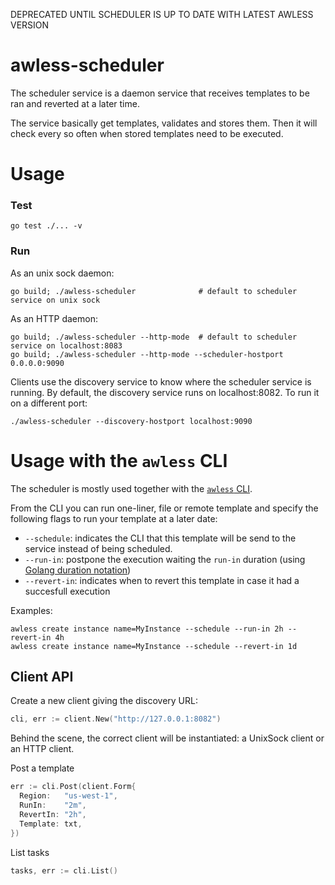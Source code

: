 DEPRECATED UNTIL SCHEDULER IS UP TO DATE WITH LATEST AWLESS VERSION


# awless-scheduler

The scheduler service is a daemon service that receives templates to be ran and reverted at a later time. 

The service basically get templates, validates and stores them. Then it will check every so often when stored templates need to be executed.

# Usage

### Test

    go test ./... -v

### Run

As an unix sock daemon:

    go build; ./awless-scheduler              # default to scheduler service on unix sock

As an HTTP daemon:

    go build; ./awless-scheduler --http-mode  # default to scheduler service on localhost:8083
    go build; ./awless-scheduler --http-mode --scheduler-hostport 0.0.0.0:9090

Clients use the discovery service to know where the scheduler service is running. By default, the discovery service runs on localhost:8082. To run it on a different port:

    ./awless-scheduler --discovery-hostport localhost:9090

# Usage with the `awless` CLI

The scheduler is mostly used together with the [`awless` CLI](https://github.com/wallix/awless).

From the CLI you can run one-liner, file or remote template and specify the following flags to run your template at a later date:

- `--schedule`: indicates the CLI that this template will be send to the service instead of being scheduled.
- `--run-in`: postpone the execution waiting the `run-in` duration (using [Golang duration notation](https://golang.org/pkg/time/#ParseDuration))
- `--revert-in`: indicates when to revert this template in case it had a succesfull execution

Examples:

    awless create instance name=MyInstance --schedule --run-in 2h --revert-in 4h
    awless create instance name=MyInstance --schedule --revert-in 1d

## Client API

Create a new client giving the discovery URL:

```go
cli, err := client.New("http://127.0.0.1:8082")
```

Behind the scene, the correct client will be instantiated: a UnixSock client or an HTTP client.

Post a template

```go
err := cli.Post(client.Form{
  Region:   "us-west-1",
  RunIn:    "2m",
  RevertIn: "2h",
  Template: txt,
})
```

List tasks

```go
tasks, err := cli.List()
```
